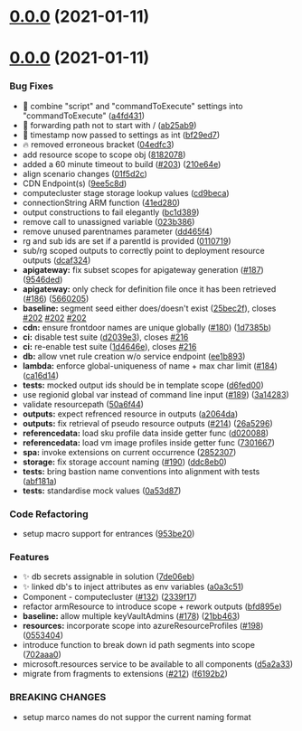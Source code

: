 # [0.0.0](https://github.com/hamlet-io/engine-plugin-aws/compare/v8.0.0...v0.0.0) (2021-01-11)



# [0.0.0](https://github.com/hamlet-io/engine-plugin-aws/compare/v7.0.0...v0.0.0) (2021-01-11)


### Bug Fixes

* :bug: combine "script" and "commandToExecute" settings into "commandToExecute" ([a4fd431](https://github.com/hamlet-io/engine-plugin-aws/commit/a4fd431c9958661eee66e59aa4f6a5251798ebdf))
* :bug: forwarding path not to start with / ([ab25ab9](https://github.com/hamlet-io/engine-plugin-aws/commit/ab25ab9427c96aa371cacb65153d9f23db722c71))
* :bug: timestamp now passed to settings as int ([bf29ed7](https://github.com/hamlet-io/engine-plugin-aws/commit/bf29ed792b902951061372b0ca0531807dcb71f2))
* :fire: removed erroneous bracket ([04edfc3](https://github.com/hamlet-io/engine-plugin-aws/commit/04edfc3876201f630aef44267013535b79266af5))
* add resource scope to scope obj ([8182078](https://github.com/hamlet-io/engine-plugin-aws/commit/8182078985fc12bf2f1e107db41e430a0769baf5))
* added a 60 minute timeout to build ([#203](https://github.com/hamlet-io/engine-plugin-aws/issues/203)) ([210e64e](https://github.com/hamlet-io/engine-plugin-aws/commit/210e64eaeb7374fca84a9404cea9e50f4f2d7e40))
* align scenario changes ([01f5d2c](https://github.com/hamlet-io/engine-plugin-aws/commit/01f5d2c449d9d1826045ccee7fb9e3508741031a))
* CDN Endpoint(s)  ([9ee5c8d](https://github.com/hamlet-io/engine-plugin-aws/commit/9ee5c8d07112807ca581cf4d13d0afa358f9f5e7))
* computecluster stage storage lookup values ([cd9beca](https://github.com/hamlet-io/engine-plugin-aws/commit/cd9becaf2511e2566d82d9fa0d05863374785d78))
* connectionString ARM function ([41ed280](https://github.com/hamlet-io/engine-plugin-aws/commit/41ed280985e6cfa5b9b8ebeeb546dd107ba29c8c))
* output constructions to fail elegantly ([bc1d389](https://github.com/hamlet-io/engine-plugin-aws/commit/bc1d389467b23a0032f73a124b9c0bbe9f16cd2f))
* remove call to unassigned variable ([023b386](https://github.com/hamlet-io/engine-plugin-aws/commit/023b38606b0d238dd55ad2dc52c3b2bbc842dd57))
* remove unused parentnames parameter ([dd465f4](https://github.com/hamlet-io/engine-plugin-aws/commit/dd465f46ff588209c16ec5488c86efa55fb2b97e))
* rg and sub ids are set if a parentId is provided ([0110719](https://github.com/hamlet-io/engine-plugin-aws/commit/01107198e7360aa313a416d59317ed8a07bfe190))
* sub/rg scoped outputs to correctly point to deployment resource outputs ([dcaf324](https://github.com/hamlet-io/engine-plugin-aws/commit/dcaf3249b596562a2b1d5d17964a0fa66f8df67b))
* **apigateway:** fix subset scopes for apigateway generation ([#187](https://github.com/hamlet-io/engine-plugin-aws/issues/187)) ([9546ded](https://github.com/hamlet-io/engine-plugin-aws/commit/9546dedd1991b64e70a6015f924451c8800dafe0))
* **apigateway:** only check for definition file once it has been retrieved ([#186](https://github.com/hamlet-io/engine-plugin-aws/issues/186)) ([5660205](https://github.com/hamlet-io/engine-plugin-aws/commit/566020566ce2cda16845ae0f84b445eebee95891))
* **baseline:** segment seed either does/doesn't exist ([25bec2f](https://github.com/hamlet-io/engine-plugin-aws/commit/25bec2f1986c14c0fef98b8f9831a0df0d4dbc3b)), closes [#202](https://github.com/hamlet-io/engine-plugin-aws/issues/202) [#202](https://github.com/hamlet-io/engine-plugin-aws/issues/202) [#202](https://github.com/hamlet-io/engine-plugin-aws/issues/202)
* **cdn:** ensure frontdoor names are unique globally ([#180](https://github.com/hamlet-io/engine-plugin-aws/issues/180)) ([1d7385b](https://github.com/hamlet-io/engine-plugin-aws/commit/1d7385be281c96a5344aa07fdb5cbae172606f25))
* **ci:** disable test suite ([d2039e3](https://github.com/hamlet-io/engine-plugin-aws/commit/d2039e3bdc3a5318c8d0817f436d3078e4ed1792)), closes [#216](https://github.com/hamlet-io/engine-plugin-aws/issues/216)
* **ci:** re-enable test suite ([1d4646e](https://github.com/hamlet-io/engine-plugin-aws/commit/1d4646ec07f8070a86b1e713b8eeddeae3afd91e)), closes [#216](https://github.com/hamlet-io/engine-plugin-aws/issues/216)
* **db:** allow vnet rule creation w/o service endpoint ([ee1b893](https://github.com/hamlet-io/engine-plugin-aws/commit/ee1b893c4f49875589ae421e8f0f36e0732d64a1))
* **lambda:** enforce global-uniqueness of name + max char limit ([#184](https://github.com/hamlet-io/engine-plugin-aws/issues/184)) ([ca16d14](https://github.com/hamlet-io/engine-plugin-aws/commit/ca16d142384bae370c46b704eef212deb0cca300))
* **tests:** mocked output ids should be in template scope ([d6fed00](https://github.com/hamlet-io/engine-plugin-aws/commit/d6fed00756276a5a2b4edb9b6a3aec496855b0e4))
* use regionid global var instead of command line input ([#189](https://github.com/hamlet-io/engine-plugin-aws/issues/189)) ([3a14283](https://github.com/hamlet-io/engine-plugin-aws/commit/3a14283aa30964eb363d47ad144ed4293f3609e0))
* validate resourcepath ([50a6f44](https://github.com/hamlet-io/engine-plugin-aws/commit/50a6f4456b58542fbb20a789f905750ca854da22))
* **outputs:** expect refrenced resource in outputs ([a2064da](https://github.com/hamlet-io/engine-plugin-aws/commit/a2064da1f5811e75728864bf0561c31464b69cba))
* **outputs:** fix retrieval of pseudo resource outputs ([#214](https://github.com/hamlet-io/engine-plugin-aws/issues/214)) ([26a5296](https://github.com/hamlet-io/engine-plugin-aws/commit/26a5296a797a24fcfae8f8ff653a916b1c105cb6))
* **referencedata:** load sku profile data inside getter func ([d020088](https://github.com/hamlet-io/engine-plugin-aws/commit/d020088beb892d55fc571d9b6bfd1e773518786a))
* **referencedata:** load vm image profiles inside getter func ([7301667](https://github.com/hamlet-io/engine-plugin-aws/commit/7301667b26b3f90bca61ae68fe1e76cc4b26ae1f))
* **spa:** invoke extensions on current occurrence ([2852307](https://github.com/hamlet-io/engine-plugin-aws/commit/285230729c386094cc4d4bbf7f52d019ac36a0d7))
* **storage:** fix storage account naming ([#190](https://github.com/hamlet-io/engine-plugin-aws/issues/190)) ([ddc8eb0](https://github.com/hamlet-io/engine-plugin-aws/commit/ddc8eb0255b3a001290867d20f34a4b789456ec7))
* **tests:** bring bastion name conventions into alignment with tests ([abf181a](https://github.com/hamlet-io/engine-plugin-aws/commit/abf181ae5ca1fcb837c9e38f4f3368526f9601a8))
* **tests:** standardise mock values ([0a53d87](https://github.com/hamlet-io/engine-plugin-aws/commit/0a53d871ddd084d7d4625914de9a23cb7e2ea198))


### Code Refactoring

* setup macro support for entrances ([953be20](https://github.com/hamlet-io/engine-plugin-aws/commit/953be200bbc8169a49469df48d3366179cd0e670))


### Features

* :sparkles: db secrets assignable in solution ([7de06eb](https://github.com/hamlet-io/engine-plugin-aws/commit/7de06eb7177170ac9c08e88cb699f2bb8600c714))
* :sparkles: linked db's to inject attributes as env variables ([a0a3c51](https://github.com/hamlet-io/engine-plugin-aws/commit/a0a3c51745ad2a04b07a2ab0ba9b24fd5e6c35db))
* Component - computecluster ([#132](https://github.com/hamlet-io/engine-plugin-aws/issues/132)) ([2339f17](https://github.com/hamlet-io/engine-plugin-aws/commit/2339f17c7b164c35e3acd18d8424bf4f63c73b9c))
* refactor armResource to introduce scope + rework outputs ([bfd895e](https://github.com/hamlet-io/engine-plugin-aws/commit/bfd895ed77293b253d349d0f8c75b36ef9dc5282))
* **baseline:** allow multiple keyVaultAdmins ([#178](https://github.com/hamlet-io/engine-plugin-aws/issues/178)) ([21bb463](https://github.com/hamlet-io/engine-plugin-aws/commit/21bb46310b9444d7a993db618bcd6ac4b8e15974))
* **resources:** incorporate scope into azureResourceProfiles ([#198](https://github.com/hamlet-io/engine-plugin-aws/issues/198)) ([0553404](https://github.com/hamlet-io/engine-plugin-aws/commit/05534041dde69cf3ddf9953f7e5b0b1bb3acc436))
* introduce function to break down id path segments into scope ([702aaa0](https://github.com/hamlet-io/engine-plugin-aws/commit/702aaa00ff7d279f459f9d35807d4953a05f4e1a))
* microsoft.resources service to be available to all components ([d5a2a33](https://github.com/hamlet-io/engine-plugin-aws/commit/d5a2a332f4949930cdfb54069b5e7dd853a5ef28))
* migrate from fragments to extensions ([#212](https://github.com/hamlet-io/engine-plugin-aws/issues/212)) ([f6192b2](https://github.com/hamlet-io/engine-plugin-aws/commit/f6192b2ef4fc7b333e5ebef35a180d494ce8c4fc))


### BREAKING CHANGES

* setup marco names do not suppor the current naming
format



